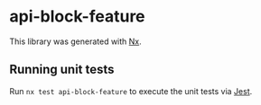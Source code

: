 # api-block-feature

This library was generated with [Nx](https://nx.dev).

## Running unit tests

Run `nx test api-block-feature` to execute the unit tests via [Jest](https://jestjs.io).
